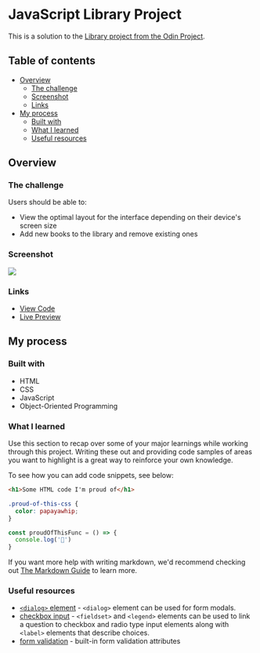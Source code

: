 # JavaScript Library Project

This is a solution to the [Library project from the Odin Project](https://www.theodinproject.com/lessons/node-path-javascript-library). 

## Table of contents

- [Overview](#overview)
  - [The challenge](#the-challenge)
  - [Screenshot](#screenshot)
  - [Links](#links)
- [My process](#my-process)
  - [Built with](#built-with)
  - [What I learned](#what-i-learned)
  - [Useful resources](#useful-resources)

## Overview

### The challenge

Users should be able to:

- View the optimal layout for the interface depending on their device's screen size
- Add new books to the library and remove existing ones

### Screenshot

![](./screenshot.jpg)

### Links

- [View Code](https://www.example.com)
- [Live Preview](https://www.example.com)

## My process

### Built with

- HTML
- CSS 
- JavaScript
- Object-Oriented Programming

### What I learned

Use this section to recap over some of your major learnings while working through this project. Writing these out and providing code samples of areas you want to highlight is a great way to reinforce your own knowledge.

To see how you can add code snippets, see below:

```html
<h1>Some HTML code I'm proud of</h1>
```
```css
.proud-of-this-css {
  color: papayawhip;
}
```
```js
const proudOfThisFunc = () => {
  console.log('🎉')
}
```

If you want more help with writing markdown, we'd recommend checking out [The Markdown Guide](https://www.markdownguide.org/) to learn more.

### Useful resources

- [```<dialog>``` element](https://developer.mozilla.org/en-US/docs/Web/HTML/Element/dialog) - ```<dialog>``` element can be used for form modals.
- [checkbox input](https://developer.mozilla.org/en-US/docs/Web/HTML/Element/input/checkbox) - ```<fieldset>``` and ```<legend>``` elements can be used to link a question to checkbox and radio type input elements along with ```<label>``` elements that describe choices.
- [form validation](https://developer.mozilla.org/en-US/docs/Learn/Forms/Form_validation) - built-in form validation attributes